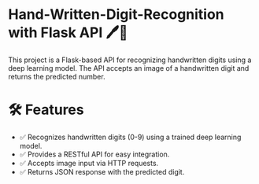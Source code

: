 # Hand-Written-Digit-Recognition with Flask API 🖊️🔢

This project is a Flask-based API for recognizing handwritten digits using a deep learning model. The API accepts an image of a handwritten digit and returns the predicted number.

# 🛠 Features
- ✅ Recognizes handwritten digits (0-9) using a trained deep learning model.
- ✅ Provides a RESTful API for easy integration.
- ✅ Accepts image input via HTTP requests.
- ✅ Returns JSON response with the predicted digit.
